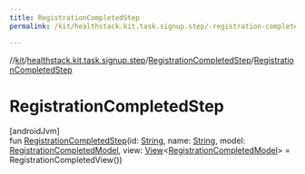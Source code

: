 ```yaml
---
title: RegistrationCompletedStep
permalink: /kit/healthstack.kit.task.signup.step/-registration-completed-step/-registration-completed-step.html

---
```

//[kit](/kit.html)/[healthstack.kit.task.signup.step](../index.html)/[RegistrationCompletedStep](index.html)/[RegistrationCompletedStep](-registration-completed-step.html)



# RegistrationCompletedStep



[androidJvm]\
fun [RegistrationCompletedStep](-registration-completed-step.html)(id: [String](https://kotlinlang.org/api/latest/jvm/stdlib/kotlin/-string/index.html), name: [String](https://kotlinlang.org/api/latest/jvm/stdlib/kotlin/-string/index.html), model: [RegistrationCompletedModel](../../healthstack.kit.task.signup.model/-registration-completed-model/index.html), view: [View](../../healthstack.kit.task.base/-view/index.html)&lt;[RegistrationCompletedModel](../../healthstack.kit.task.signup.model/-registration-completed-model/index.html)&gt; = RegistrationCompletedView())




